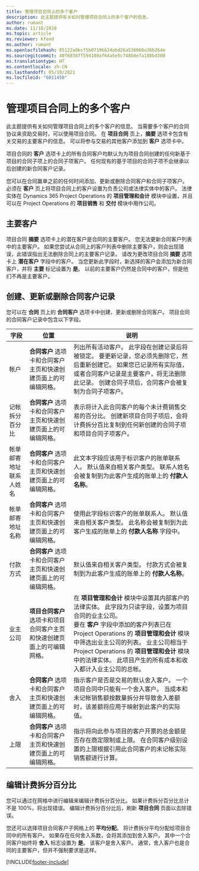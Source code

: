 ```yaml
---
title: 管理项目合同上的多个客户
description: 此主题提供有关如何管理项目合同上的多个客户的信息。
author: rumant
ms.date: 11/18/2020
ms.topic: article
ms.reviewer: kfend
ms.author: rumant
ms.openlocfilehash: 85122a0bcf5b07196624abd26a536060a36b264e
ms.sourcegitcommit: 40f68387f594180af64a5e5c748b6efa188bd300
ms.translationtype: HT
ms.contentlocale: zh-CN
ms.lasthandoff: 05/10/2021
ms.locfileid: "6011450"
---
```

# <a name="manage-multiple-customers-on-project-contracts"></a>管理项目合同上的多个客户

此主题提供有关如何管理项目合同上的多个客户的信息。 当需要多个客户的合同协议来资助交易时，可以使用项目合同。 在 **项目合同** 页上，**摘要** 选项卡包含有关交易的主要客户的信息。 可以将参与交易的其他客户添加到 **客户** 选项卡中。

项目合同的 **客户** 选项卡上的所有合同客户均默认为为项目合同创建的任何新基于项目的合同子项上的合同子项客户。 任何现有的基于项目的合同子项不会继承以后创建的新合同客户记录。

您可以在合同赢单之前的任何时间添加、更新或删除合同客户和合同子项客户。 必须在 **客户** 页上将项目合同上的客户设置为负责公司或法律实体中的客户。 法律实体在 Dynamics 365 Project Operations 的 **项目管理和会计** 模块中设置，并且可以在 Project Operations 的 **项目销售** 和 **交付** 模块中用作公司。

## <a name="primary-customers"></a>主要客户

项目合同 **摘要** 选项卡上的潜在客户是合同的主要客户。 您无法更新合同客户列表中的主要客户。 如果您尝试从合同上的客户列表中删除主要客户，则会出现错误，此错误指出无法删除合同上的主要客户记录。 请改为更改项目合同 **摘要** 选项卡上 **潜在客户** 字段中的客户。 当您更新此字段时，新选择的客户会添加为新合同客户，并将 **主要** 标记设置为 **是**。 以前的主要客户仍然是合同中的客户，但是他们不再是主要客户。

## <a name="create-update-or-delete-a-contract-customer-record"></a>创建、更新或删除合同客户记录

您可以在 **合同** 页上的 **合同客户** 选项卡中创建、更新或删除合同客户。 项目合同的合同客户记录中包含以下字段。

| **字段** | **位置** | **说明** | 
| --- | --- | --- | 
| 帐户​​ | **合同客户** 选项卡和合同客户主页和快速创建页面上的可编辑网格。 | 列出所有活动客户。 此字段在创建记录后将被锁定。 要更新记录，您必须先删除它，然后重新创建它。 如果您已记录所有实际值，或者合同客户记录是主要客户，将无法删除此记录。 创建合同子项后，合同客户会被复制为合同子项客户。 |
| 记帐拆分百分比 | **合同客户** 选项卡和合同客户主页和快速创建页面上的可编辑网格。 | 表示将计入此合同客户的每个未计费销售交易的百分比。 创建新项目合同子项后，会将计费拆分百比复制到任何新创建的合同子项和项目合同子项客户。 |
| 帐单邮寄地址联系人姓名 | **合同客户** 选项卡和合同客户主页和快速创建页面上的可编辑网格。 | 此文本字段应该用于标识客户的账单联系人。 默认值来自相关客户类型。 联系人姓名会被复制到为此客户生成的账单上的 **付款人名称**。 |
| 帐单邮寄地址名称 | **合同客户** 选项卡和合同客户主页和快速创建页面上的可编辑网格。 | 使用此字段标识客户的账单联系人。 默认值来自相关客户类型。 此名称会被复制到为此客户生成的账单上的 **付款人名称** 字段中。 |
| 付款方式 | **合同客户** 选项卡和合同客户主页和快速创建页面上的可编辑网格。 | 默认值来自相关客户类型。 付款方式会被复制到为此客户生成的账单上的 **付款人名称**。 |
| 业主公司 | **项目合同客户** 选项卡和项目合同客户主页和快速创建页面上的可编辑网格。 | 在 **项目管理和会计** 模块中设置其内部客户的法律实体。 此字段为只读字段，设置为项目合同的业主公司。</br>要在 **客户** 字段中添加的客户列表已在 Project Operations 的 **项目管理和会计** 模块中筛选出业主公司的列表。 业主公司相当于 Project Operations 的 **项目管理和会计** 模块中的法律实体。 此项目产生的所有成本和收入都计入业主公司的总帐。 |
| 舍入 | **合同客户** 选项卡和合同客户主页和快速创建页面上的可编辑网格。 | 指示客户是否是交易的默认舍入客户。 一个项目合同中只能有一个舍入客户。 当成本和未记帐销售额按数量拆分并导致舍入差额时，该差额将应用于映射到此客户的实际值。 |
| 上限 | **合同客户** 选项卡和合同客户主页和快速创建页面上的可编辑网格。 | 指示将向此参与项目的客户开票的总金额是否存在商定限制或上限。 在合同客户级别设置的上限根据引用此合同客户的未记帐实际销售额进行计算。 |

## <a name="edit-billing-split-percentages"></a>编辑计费拆分百分比

您可以通过在网格中进行编辑来编辑计费拆分百分比。 如果计费拆分百分比总计不是 100%，将出现错误。 编辑计费拆分百分比后，刷新 **项目合同** 页面以去除错误。

您还可以选择项目合同客户子网格上的 **平均分配**。 将计费拆分平均分配给项目合同中的所有客户。 如果存在任何舍入系数，会将其添加到舍入客户。 其中一个合同客户始终将 **舍入** 标志设置为 **是**。 该客户是舍入客户。 通常，舍入客户也是合同的主要客户，但并不强制要求是这样。


[!INCLUDE[footer-include](../includes/footer-banner.md)]